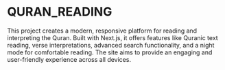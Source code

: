 # QURAN_READING
This project creates a modern, responsive platform for reading and interpreting the Quran. Built with Next.js, it offers features like Quranic text reading, verse interpretations, advanced search functionality, and a night mode for comfortable reading. The site aims to provide an engaging and user-friendly experience across all devices.
